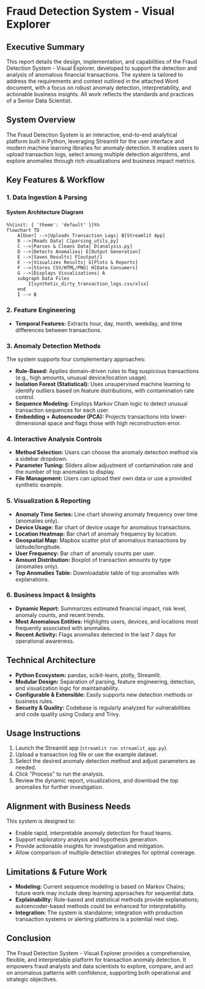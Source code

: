 # Fraud Detection System - Visual Explorer

## Executive Summary

This report details the design, implementation, and capabilities of the Fraud Detection System - Visual Explorer, developed to support the detection and analysis of anomalous financial transactions. The system is tailored to address the requirements and context outlined in the attached Word document, with a focus on robust anomaly detection, interpretability, and actionable business insights. All work reflects the standards and practices of a Senior Data Scientist.

## System Overview

The Fraud Detection System is an interactive, end-to-end analytical platform built in Python, leveraging Streamlit for the user interface and modern machine learning libraries for anomaly detection. It enables users to upload transaction logs, select among multiple detection algorithms, and explore anomalies through rich visualizations and business impact metrics.

## Key Features & Workflow

### 1. Data Ingestion & Parsing

#### System Architecture Diagram

```mermaid
%%{init: { 'theme': 'default' }}%%
flowchart TD
	A[User] -->|Uploads Transaction Logs| B[Streamlit App]
	B -->|Reads Data| C[parsing_utils.py]
	C -->|Parses & Cleans Data| D[analysis.py]
	D -->|Detects Anomalies| E[Output Generation]
	E -->|Saves Results| F[output/]
	E -->|Visualizes Results| G[Plots & Reports]
	F -->|Stores CSV/HTML/PNG| H[Data Consumers]
	G -->|Displays Visualizations| A
	subgraph Data Files
		I[synthetic_dirty_transaction_logs.csv/xlsx]
	end
	I --> B
```

### 2. Feature Engineering

- **Temporal Features:** Extracts hour, day, month, weekday, and time differences between transactions.

### 3. Anomaly Detection Methods

The system supports four complementary approaches:

- **Rule-Based:** Applies domain-driven rules to flag suspicious transactions (e.g., high amounts, unusual device/location usage).
- **Isolation Forest (Statistical):** Uses unsupervised machine learning to identify outliers based on feature distributions, with contamination rate control.
- **Sequence Modeling:** Employs Markov Chain logic to detect unusual transaction sequences for each user.
- **Embedding + Autoencoder (PCA):** Projects transactions into lower-dimensional space and flags those with high reconstruction error.

### 4. Interactive Analysis Controls

- **Method Selection:** Users can choose the anomaly detection method via a sidebar dropdown.
- **Parameter Tuning:** Sliders allow adjustment of contamination rate and the number of top anomalies to display.
- **File Management:** Users can upload their own data or use a provided synthetic example.

### 5. Visualization & Reporting

- **Anomaly Time Series:** Line chart showing anomaly frequency over time (anomalies only).
- **Device Usage:** Bar chart of device usage for anomalous transactions.
- **Location Heatmap:** Bar chart of anomaly frequency by location.
- **Geospatial Map:** Mapbox scatter plot of anomalous transactions by latitude/longitude.
- **User Frequency:** Bar chart of anomaly counts per user.
- **Amount Distribution:** Boxplot of transaction amounts by type (anomalies only).
- **Top Anomalies Table:** Downloadable table of top anomalies with explanations.

### 6. Business Impact & Insights

- **Dynamic Report:** Summarizes estimated financial impact, risk level, anomaly counts, and recent trends.
- **Most Anomalous Entities:** Highlights users, devices, and locations most frequently associated with anomalies.
- **Recent Activity:** Flags anomalies detected in the last 7 days for operational awareness.

## Technical Architecture

- **Python Ecosystem:** pandas, scikit-learn, plotly, Streamlit.
- **Modular Design:** Separation of parsing, feature engineering, detection, and visualization logic for maintainability.
- **Configurable & Extensible:** Easily supports new detection methods or business rules.
- **Security & Quality:** Codebase is regularly analyzed for vulnerabilities and code quality using Codacy and Trivy.

## Usage Instructions

1. Launch the Streamlit app (`streamlit run streamlit_app.py`).
2. Upload a transaction log file or use the example dataset.
3. Select the desired anomaly detection method and adjust parameters as needed.
4. Click "Process" to run the analysis.
5. Review the dynamic report, visualizations, and download the top anomalies for further investigation.

## Alignment with Business Needs

This system is designed to:

- Enable rapid, interpretable anomaly detection for fraud teams.
- Support exploratory analysis and hypothesis generation.
- Provide actionable insights for investigation and mitigation.
- Allow comparison of multiple detection strategies for optimal coverage.

## Limitations & Future Work

- **Modeling:** Current sequence modeling is based on Markov Chains; future work may include deep learning approaches for sequential data.
- **Explainability:** Rule-based and statistical methods provide explanations; autoencoder-based methods could be enhanced for interpretability.
- **Integration:** The system is standalone; integration with production transaction systems or alerting platforms is a potential next step.

## Conclusion

The Fraud Detection System - Visual Explorer provides a comprehensive, flexible, and interpretable platform for transaction anomaly detection. It empowers fraud analysts and data scientists to explore, compare, and act on anomalous patterns with confidence, supporting both operational and strategic objectives.
